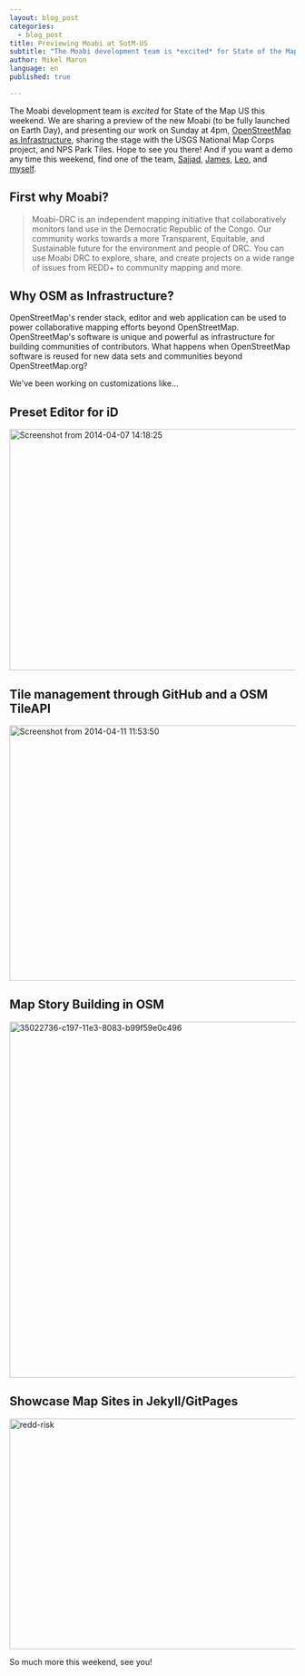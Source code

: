 ```yaml
---
layout: blog_post
categories:
  - blog_post
title: Previewing Moabi at SotM-US
subtitle: "The Moabi development team is *excited* for State of the Map US this weekend. We are sharing a preview of the new Moabi (to be fully launched on Earth Day), and presenting our work on Sunday at 4pm, [OpenStreetMap as Infrastructure](http://stateofthemap.us/session/openstreetmap-as-infrastructure/), sharing the stage with the USGS National Map Corps project, and NPS Park Tiles. Hope to see you there!"
author: Mikel Maron
language: en
published: true

---
```


The Moabi development team is *excited* for State of the Map US this weekend. We are sharing a preview of the new Moabi (to be fully launched on Earth Day), and presenting our work on Sunday at 4pm, [OpenStreetMap as Infrastructure](http://stateofthemap.us/session/openstreetmap-as-infrastructure/), sharing the stage with the USGS National Map Corps project, and NPS Park Tiles. Hope to see you there! And if you want a demo any time this weekend, find one of the team, [Sajjad](https://twitter.com/geohacker), [James](https://twitter.com/jamesconkling), [Leo](https://twitter.com/leojb), and [myself](https://twitter.com/mikel).

## First why Moabi?

<blockquote>
Moabi-DRC is an independent mapping initiative that collaboratively monitors land use in the Democratic Republic of the Congo. Our community works towards a more Transparent, Equitable, and Sustainable future for the environment and people of DRC. You can use Moabi DRC to explore, share, and create projects on a wide range of issues from REDD+ to community mapping and more.
</blockquote>

## Why OSM as Infrastructure?

OpenStreetMap's render stack, editor and web application can be used to power collaborative mapping efforts beyond OpenStreetMap. OpenStreetMap's software is unique and powerful as infrastructure for building communities of contributors. What happens when OpenStreetMap software is reused for new data sets and communities beyond OpenStreetMap.org?

We've been working on customizations like...

## Preset Editor for iD
<a href="https://www.flickr.com/photos/mikel_maron/13780711625" title="Screenshot from 2014-04-07 14:18:25 by Mikel Maron, on Flickr"><img src="https://farm6.staticflickr.com/5178/13780711625_5b3156eea0_c.jpg" width="800" height="425" alt="Screenshot from 2014-04-07 14:18:25"></a>

## Tile management through GitHub and a OSM TileAPI
<a href="https://www.flickr.com/photos/mikel_maron/13781120514" title="Screenshot from 2014-04-11 11:53:50 by Mikel Maron, on Flickr"><img src="https://farm4.staticflickr.com/3726/13781120514_8ec42492f1_c.jpg" width="800" height="450" alt="Screenshot from 2014-04-11 11:53:50"></a>

## Map Story Building in OSM
<a href="https://www.flickr.com/photos/mikel_maron/13781425503" title="35022736-c197-11e3-8083-b99f59e0c496 by Mikel Maron, on Flickr"><img src="https://farm8.staticflickr.com/7434/13781425503_ac32442c06_c.jpg" width="800" height="627" alt="35022736-c197-11e3-8083-b99f59e0c496"></a>

## Showcase Map Sites in Jekyll/GitPages
<a href="https://www.flickr.com/photos/mikel_maron/13780792745" title="redd-risk by Mikel Maron, on Flickr"><img src="https://farm8.staticflickr.com/7390/13780792745_8059466fa2_c.jpg" width="800" height="406" alt="redd-risk"></a>

So much more this weekend, see you!
